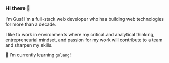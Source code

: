 ### Hi there 👋

I'm Gus! I'm a full-stack web developer who has building web technologies for more than a decade.

I like to work in environments where my critical and analytical thinking, entrepreneurial mindset, and passion for my work will contribute to a team and sharpen my skills.

🌱 I’m currently learning `golang`!
